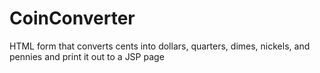 # CoinConverter
HTML form that converts cents into dollars, quarters, dimes, nickels, and pennies and print it out to a JSP page
